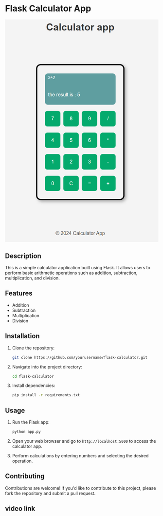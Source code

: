 # Flask Calculator App

![Calculator App](images/app_image.PNG)

## Description

This is a simple calculator application built using Flask. It allows users to perform basic arithmetic operations such as addition, subtraction, multiplication, and division.

## Features

- Addition
- Subtraction
- Multiplication
- Division

## Installation

1. Clone the repository:

    ```bash
    git clone https://github.com/yourusername/flask-calculator.git
    ```

2. Navigate into the project directory:

    ```bash
    cd flask-calculator
    ```

3. Install dependencies:

    ```bash
    pip install -r requirements.txt
    ```

## Usage

1. Run the Flask app:

    ```bash
    python app.py
    ```

2. Open your web browser and go to `http://localhost:5000` to access the calculator app.

3. Perform calculations by entering numbers and selecting the desired operation.


## Contributing

Contributions are welcome! If you'd like to contribute to this project, please fork the repository and submit a pull request.

## video link


